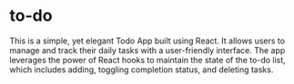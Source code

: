 # to-do
This is a simple, yet elegant Todo App built using React. It allows users to manage and track their daily tasks with a user-friendly interface. The app leverages the power of React hooks to maintain the state of the to-do list, which includes adding, toggling completion status, and deleting tasks. 
